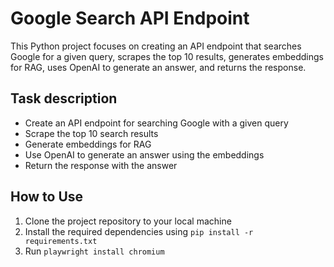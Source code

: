 # Google Search API Endpoint

This Python project focuses on creating an API endpoint that searches Google for a given query, scrapes the top 10 results, generates embeddings for RAG, uses OpenAI to generate an answer, and returns the response.

## Task description

- Create an API endpoint for searching Google with a given query
- Scrape the top 10 search results
- Generate embeddings for RAG
- Use OpenAI to generate an answer using the embeddings
- Return the response with the answer

## How to Use

1. Clone the project repository to your local machine
2. Install the required dependencies using `pip install -r requirements.txt`
3. Run `playwright install chromium`
